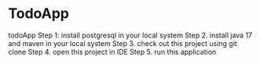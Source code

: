 # TodoApp
todoApp
Step 1:  install postgresql in your local system
Step 2.  install java 17 and maven in your local system
Step 3.  check out this project using git clone 
Step 4.  open this project in IDE
Step 5.  run this application
